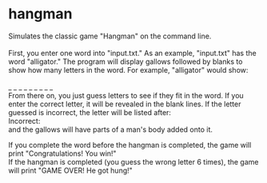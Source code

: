 # hangman
Simulates the classic game "Hangman" on the command line.<br />
<br />
First, you enter one word into "input.txt." As an example, "input.txt" has the word "alligator." The program will display gallows followed by blanks to show how many letters in the word. For example, "alligator" would show:<br />
<br />
_ _ _ _ _ _ _ _ _<br /> 
From there on, you just guess letters to see if they fit in the word. If you enter the correct letter, it will be revealed in the blank lines. If the letter guessed is incorrect, the letter will be listed after: <br />
Incorrect:<br />
and the gallows will have parts of a man's body added onto it.<br />

If you complete the word before the hangman is completed, the game will print "Congratulations! You win!"<br />
If the hangman is completed (you guess the wrong letter 6 times), the game will print "GAME OVER! He got hung!"
